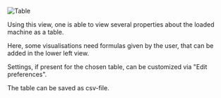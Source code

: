 ![Table](../../../screenshots/Visualisations/Formula%20Table.png)

Using this view, one is able to view several properties about the loaded machine as a table.

Here, some visualisations need formulas given by the user, that can be added in the lower left view.

Settings, if present for the chosen table, can be customized via "Edit preferences".

The table can be saved as csv-file.

